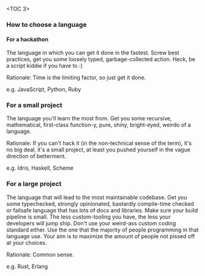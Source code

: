 <TOC 3>

### How to choose a language

#### For a hackathon

The language in which you can get it done in the fastest. Screw best practices,
get you some loosely typed, garbage-collected action. Heck,  be a script kiddie
if you have to :)

Rationale: Time is the limiting factor, so just get it done.

e.g. JavaScript, Python, Ruby

### For a small project

The language you'll learn the most from. Get you some recursive, mathematical,
first-class function-y, pure, shiny, bright-eyed, weirdo of a language.

Rationale:  If you can't hack it (in the non-technical sense of the term), it's
no big deal, it's a small project, at least you pushed yourself in the vague
direction of betterment.

e.g. Idris, Haskell, Scheme

### For a large project

The language that will lead to the most maintainable codebase. Get you some
typechecked, strongly opinionated, bastardly compile-time checked or failsafe
language that has lots of docs and libraries. Make sure your build pipeline is
small. The less custom-tooling you have, the less your developers will jump
ship. Don't use your weird-ass custom coding standard either. Use the one that
the majority of people programming in that language use. Your aim is to
maximize the amount of people not pissed off at your choices.

Rationale: Common sense.

e.g. Rust, Erlang
